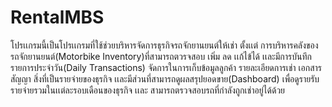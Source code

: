 # RentalMBS
โปรเเกรมนี้เป็นโปรเเกรมที่ใช้ช่วยบริหารจัดการธุรกิจรถจักยานยนต์ให้เช่า ตั้งเเต่ การบริหารคลังของรถจักยานยนต์(Motorbike Inventory)ที่สามารถตวรจสอบ เพิ่ม ลด เเก้ไข้ได้ เเละมีการบันทึกรายการประจำวัน(Daily Transactions) จัดการในการเก็บข้อมูลลูกค้า รายละเอียดการเช่า เอกสารสัญญา  สิ่งที่เป็นรายจ่ายของธุรกิจ เเละมีส่วนที่สามารถดูผลสรุปยอดขาย(Dashboard) เพื่อดูรายรับรายจ่ายรวมในเเต่ละรอบเดือนของธุรกิจ เเละ สามารถตรวจสอบรถที่กำลังถูกเช่าอยู่ได้ด้วย
